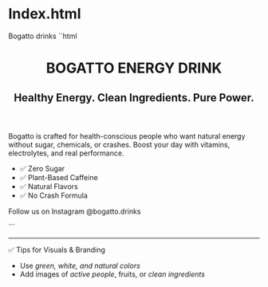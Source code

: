 # Index.html
Bogatto drinks 
``html
<!DOCTYPE html>
<html lang="en">
<head>
  <meta charset="UTF-8">
  <meta name="viewport" content="width=device-width, initial-scale=1.0">
  <meta name="description" content="Bogatto – A healthy energy drink made with natural ingredients. Boost your energy without the crash.">
  <title>Bogatto – Healthy Energy</title>
</head>
<body>
  <header>
    <h1>BOGATTO ENERGY DRINK</h1>
    <h2>Healthy Energy. Clean Ingredients. Pure Power.</h2>
  </header>

  <section>
    <p>Bogatto is crafted for health-conscious people who want natural energy without sugar, chemicals, or crashes. Boost your day with vitamins, electrolytes, and real performance.</p>
    <ul>
      <li>✅ Zero Sugar</li>
      <li>✅ Plant-Based Caffeine</li>
      <li>✅ Natural Flavors</li>
      <li>✅ No Crash Formula</li>
    </ul>
  </section>

  <footer>
    <p>Follow us on Instagram @bogatto.drinks</p>
  </footer>
</body>
</html>
```

---

✅ Tips for Visuals & Branding
- Use *green, white, and natural colors*
- Add images of *active people*, fruits, or *clean ingredients*

